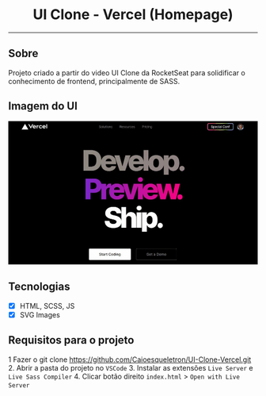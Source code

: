 <h1 align="center">
UI Clone - Vercel (Homepage)
</h1>





<hr>



## Sobre
Projeto criado a partir do video UI Clone da RocketSeat para solidificar o conhecimento de frontend, principalmente de SASS.
## Imagem do UI

<img src="./assets/chrome-capture.gif">

## Tecnologias

- [x] HTML, SCSS, JS
- [x] SVG Images

## Requisitos para o projeto
1 Fazer o git clone https://github.com/Caioesqueletron/UI-Clone-Vercel.git
2. Abrir a pasta do projeto no `VSCode`
3. Instalar as extensões `Live Server` e `Live Sass Compiler` 
4. Clicar botão direito `index.html` > `Open with Live Server`
